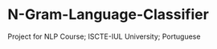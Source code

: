 N-Gram-Language-Classifier
==========================

Project for NLP Course; ISCTE-IUL University; Portuguese
